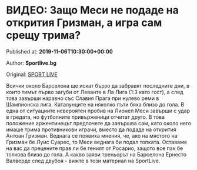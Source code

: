 
# ВИДЕО: Защо Меси не подаде на открития Гризман, а игра сам срещу трима?

Published at: **2019-11-06T10:30:00+00:00**

Author: **Sportlive.bg**

Original: [SPORT LIVE](https://www.sportlive.bg/worldfootball/championsleague/video-zashto-mesi-ne-podade-na-otkritiq-grizman-a-igra-sam-sreshtu-trima-1403376.html)

Всички около Барселона ще искат бързо да забравят последните дни, в които тимът първо загуби от Леванте в Ла Лига (1:3 като гост), а след това завърши наравно със Славия Прага при нулево реми в Шампионска лига.
Каталунците на няколко пъти бяха близо до гола. В една от ситуациите невероятен пробив на Лионел Меси завърши с удар в гредата, но футболните привърженици отчитат друго. В това положение аржентинецът предпочете да завършва сам, като около него имаше трима противникови играчи, вместо да подаде на открития Антоан Гризман.
Веднага се появиха мнения, че, ако на мястото на Гризман бе Луис Суарес, то Меси веднага би подал топката. Оставаме на вас да прецените прав ли бе геният от Росарио, защото все пак бе толкова близо до гола. А какво заяви треньорът на Барселона Ернесто Валверде след двубоя - вижте в този материал на SportLive.
